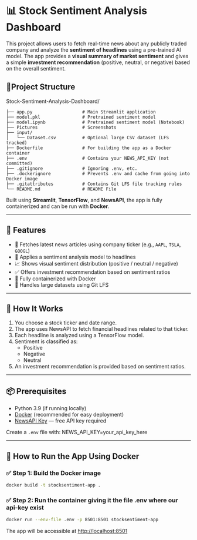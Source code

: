 # 📊 Stock Sentiment Analysis Dashboard

This project allows users to fetch real-time news about any publicly traded company and analyze the **sentiment of headlines** using a pre-trained AI model. The app provides a **visual summary of market sentiment** and gives a simple **investment recommendation** (positive, neutral, or negative) based on the overall sentiment.

## 📁Project Structure
Stock-Sentiment-Analysis-Dashboard/
```
├── app.py                   # Main Streamlit application
├── model.pkl                # Pretrained sentiment model 
├── model.ipynb              # Pretrained sentiment model (Notebook)
├── Pictures                 # Screenshots
├── input/
│   └── Dataset.csv          # Optional large CSV dataset (LFS tracked)
├── Dockerfile               # For building the app as a Docker container
├── .env                     # Contains your NEWS_API_KEY (not committed)
├── .gitignore               # Ignoring .env, etc.
├── .dockerignore            # Prevents .env and cache from going into Docker image
├── .gitattributes           # Contains Git LFS file tracking rules
└── README.md                # README File
```

Built using **Streamlit**, **TensorFlow**, and **NewsAPI**, the app is fully containerized and can be run with **Docker**.

---

## 🚀 Features

- 🔎 Fetches latest news articles using company ticker (e.g., `AAPL`, `TSLA`, `GOOGL`)
- 💬 Applies a sentiment analysis model to headlines
- 📈 Shows visual sentiment distribution (positive / neutral / negative)
- ✅ Offers investment recommendation based on sentiment ratios
- 🐳 Fully containerized with Docker
- 🔐 Handles large datasets using Git LFS

---

## 🧠 How It Works

1. You choose a stock ticker and date range.
2. The app uses NewsAPI to fetch financial headlines related to that ticker.
3. Each headline is analyzed using a TensorFlow model.
4. Sentiment is classified as:
   - Positive 
   - Negative 
   - Neutral 
5. An investment recommendation is provided based on sentiment ratios.

---

## 📦 Prerequisites

- Python 3.9 (if running locally)
- [Docker](https://www.docker.com/get-started) (recommended for easy deployment)
- [NewsAPI Key](https://newsapi.org/) — free API key required

Create a `.env` file with:
NEWS_API_KEY=your_api_key_here


---

## 🐳 How to Run the App Using Docker

### ✅ Step 1: Build the Docker image

```bash
docker build -t stocksentiment-app .
```
### ✅ Step 2: Run the container giving it the file .env where our api-key exist
```bash
docker run --env-file .env -p 8501:8501 stocksentiment-app
```

The app will be accessible at [http://localhost:8501](http://localhost:8501)

